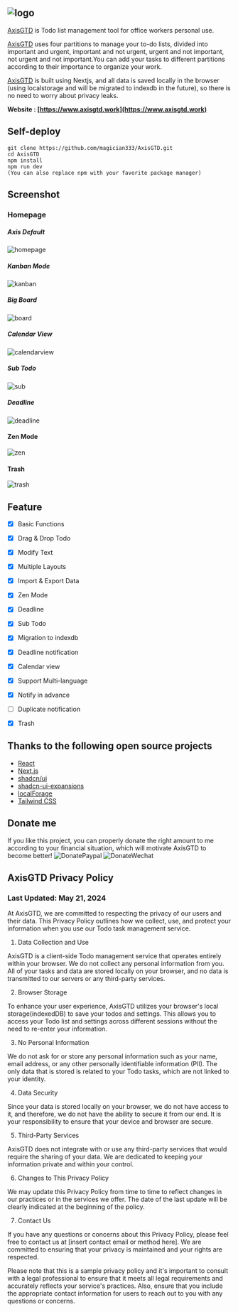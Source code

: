 ![logo](logo.png)
---
[AxisGTD](https://www.axisgtd.work) is Todo list management tool for office workers personal use.

[AxisGTD](https://www.axisgtd.work) uses four partitions to manage your to-do lists, divided into important and urgent, important and not urgent, urgent and not important, not urgent and not important.You can add your tasks to different partitions according to their importance to organize your work.

[AxisGTD](https://www.axisgtd.work) is built using Nextjs, and all data is saved locally in the browser (using localstorage and will be migrated to indexdb in the future), so there is no need to worry about privacy leaks.

**Website : [https://www.axisgtd.work](https://www.axisgtd.work)**


Self-deploy
---
```
git clone https://github.com/magician333/AxisGTD.git
cd AxisGTD
npm install
npm run dev
(You can also replace npm with your favorite package manager)
```

Screenshot
---
### Homepage
##### Axis Default
![homepage](./screenshot/AxisGTD%20Homepage.png)

##### Kanban Mode

![kanban](./screenshot/AxisGTD%20Homepage_Kanban.png)

##### Big Board

![board](./screenshot/AxisGTD%20Homepage_Board.png)


##### Calendar View

![calendarview](./screenshot/AxisGTD_Calendarview.png)


##### Sub Todo

![sub](./screenshot/AxisGTD%20SubTodo.png)

##### Deadline

![deadline](./screenshot/AxisGTD%20Deadline.png)


#### Zen Mode

![zen](./screenshot//AxisGTD%20Zen%20Mode.png)

#### Trash

![trash](./screenshot/AxisGTD_Trash.png)

Feature
---
- [x] Basic Functions

- [x] Drag & Drop Todo

- [x] Modify Text

- [x] Multiple Layouts

- [x] Import & Export Data

- [x] Zen Mode

- [x] Deadline

- [x] Sub Todo

- [x] Migration to indexdb

- [x] Deadline notification

- [x] Calendar view

- [x] Support Multi-language

- [x] Notify in advance 

- [ ] Duplicate notification

- [x] Trash

Thanks to the following open source projects
---
* [React](https://github.com/facebook/react)
* [Next.js](https://github.com/vercel/next.js)
* [shadcn/ui](https://github.com/shadcn-ui/ui)
* [shadcn-ui-expansions](https://github.com/hsuanyi-chou/shadcn-ui-expansions)
* [localForage](https://github.com/localForage/localForage)
* [Tailwind CSS](https://github.com/tailwindlabs/tailwindcss)


Donate me
---
If you like this project, you can properly donate the right amount to me according to your financial situation, which will motivate AxisGTD to become better!
![DonatePaypal](./public/Donate_Paypal.png)
![DonateWechat](./public/Donate_Wechat.png)



AxisGTD Privacy Policy
---
### Last Updated: May 21, 2024

At AxisGTD, we are committed to respecting the privacy of our users and their data. This Privacy Policy outlines how we collect, use, and protect your information when you use our Todo task management service.

1. Data Collection and Use

AxisGTD is a client-side Todo management service that operates entirely within your browser. We do not collect any personal information from you. All of your tasks and data are stored locally on your browser, and no data is transmitted to our servers or any third-party services.

2. Browser Storage

To enhance your user experience, AxisGTD utilizes your browser's local storage(indexedDB) to save your todos and settings. This allows you to access your Todo list and settings across different sessions without the need to re-enter your information.

3. No Personal Information

We do not ask for or store any personal information such as your name, email address, or any other personally identifiable information (PII). The only data that is stored is related to your Todo tasks, which are not linked to your identity.

4. Data Security

Since your data is stored locally on your browser, we do not have access to it, and therefore, we do not have the ability to secure it from our end. It is your responsibility to ensure that your device and browser are secure.

5. Third-Party Services

AxisGTD does not integrate with or use any third-party services that would require the sharing of your data. We are dedicated to keeping your information private and within your control.

6. Changes to This Privacy Policy

We may update this Privacy Policy from time to time to reflect changes in our practices or in the services we offer. The date of the last update will be clearly indicated at the beginning of the policy.

7. Contact Us

If you have any questions or concerns about this Privacy Policy, please feel free to contact us at [insert contact email or method here]. We are committed to ensuring that your privacy is maintained and your rights are respected.

Please note that this is a sample privacy policy and it's important to consult with a legal professional to ensure that it meets all legal requirements and accurately reflects your service's practices. Also, ensure that you include the appropriate contact information for users to reach out to you with any questions or concerns.


